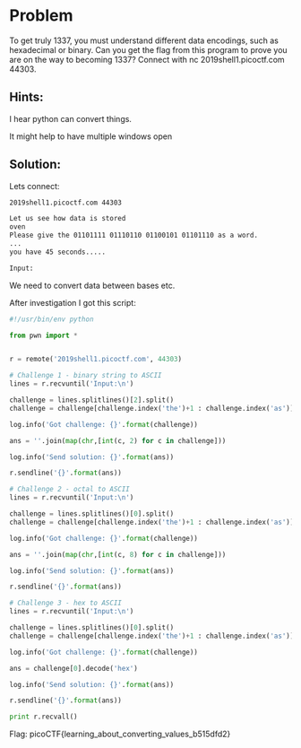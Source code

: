# Problem
To get truly 1337, you must understand different data encodings, such as hexadecimal or binary. Can you get the flag from this program to prove you are on the way to becoming 1337? Connect with nc 2019shell1.picoctf.com 44303.

## Hints:
I hear python can convert things.

It might help to have multiple windows open

## Solution:

Lets connect:
```bash
2019shell1.picoctf.com 44303

Let us see how data is stored
oven
Please give the 01101111 01110110 01100101 01101110 as a word.
...
you have 45 seconds.....

Input:
```

We need to convert data between bases etc.

After investigation I got this script:
```python
#!/usr/bin/env python

from pwn import *


r = remote('2019shell1.picoctf.com', 44303)

# Challenge 1 - binary string to ASCII
lines = r.recvuntil('Input:\n')

challenge = lines.splitlines()[2].split()
challenge = challenge[challenge.index('the')+1 : challenge.index('as')]

log.info('Got challenge: {}'.format(challenge))

ans = ''.join(map(chr,[int(c, 2) for c in challenge]))

log.info('Send solution: {}'.format(ans))

r.sendline('{}'.format(ans))

# Challenge 2 - octal to ASCII
lines = r.recvuntil('Input:\n')

challenge = lines.splitlines()[0].split()
challenge = challenge[challenge.index('the')+1 : challenge.index('as')]

log.info('Got challenge: {}'.format(challenge))

ans = ''.join(map(chr,[int(c, 8) for c in challenge]))

log.info('Send solution: {}'.format(ans))

r.sendline('{}'.format(ans))

# Challenge 3 - hex to ASCII
lines = r.recvuntil('Input:\n')

challenge = lines.splitlines()[0].split()
challenge = challenge[challenge.index('the')+1 : challenge.index('as')]

log.info('Got challenge: {}'.format(challenge))

ans = challenge[0].decode('hex')

log.info('Send solution: {}'.format(ans))

r.sendline('{}'.format(ans))

print r.recvall()
```

Flag: picoCTF{learning_about_converting_values_b515dfd2}
